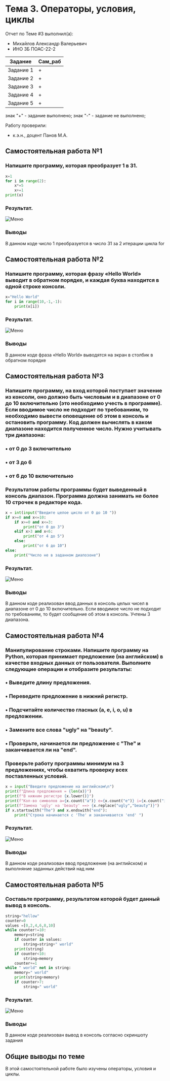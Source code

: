 # Тема 3. Операторы, условия, циклы
Отчет по Теме #3 выполнил(а):
- Михайлов Александр Валерьевич
- ИНО ЗБ ПОАС-22-2

| Задание | Сам_раб |
| ------ | ------ |
| Задание 1 | + |
| Задание 2 | + |
| Задание 3 | + |
| Задание 4 | + |
| Задание 5 | + |

знак "+" - задание выполнено; знак "-" - задание не выполнено;

Работу проверили:
- к.э.н., доцент Панов М.А.

## Самостоятельная работа №1
### Напишите программу, которая преобразует 1 в 31.
```python
x=1
for i in range(2):
    x*=5
    x+=1
print(x)
```
### Результат.
![Меню](https://github.com/Neriw/PrgInj/blob/%D0%A2%D0%B5%D0%BC%D0%B0_3/pic/Lab3_1.png)
### Выводы
В данном коде число 1 преобразуется в число 31 за 2 итерации цикла for
  
## Самостоятельная работа №2
### Напишите программу, которая фразу «Hello World» выводит в обратном порядке, и каждая буква находится в одной строке консоли.
```python
x="Hello World"
for i in range(10,-1,-1):
    print(x[i])
```
### Результат.
![Меню](https://github.com/Neriw/PrgInj/blob/%D0%A2%D0%B5%D0%BC%D0%B0_3/pic/Lab3_2.png)
### Выводы
В данном коде фраза «Hello World» выводятся на экран в столбик в обратном порядке
  
## Самостоятельная работа №3
### Напишите программу, на вход которой поступает значение из консоли, оно должно быть числовым и в диапазоне от 0 до 10 включительно (это необходимо учесть в программе). Если вводимое число не подходит по требованиям, то необходимо вывести оповещение об этом в консоль и остановить программу. Код должен вычислять в каком диапазоне находится полученное число. Нужно учитывать три диапазона:
### • от 0 до 3 включительно
### • от 3 до 6
### • от 6 до 10 включительно
### Результатом работы программы будет выведенный в консоль диапазон. Программа должна занимать не более 10 строчек в редакторе кода.
```python
x = int(input("Введите целое цисло от 0 до 10 "))
if x>=0 and x<=10:
    if x>=0 and x<=3:
        print("от 0 до 3")
    elif x>3 and x<6:
        print("от 4 до 5")
    else:
        print("от 6 до 10")
else:
    print("Число не в заданном диапозоне")
```
### Результат.
![Меню](https://github.com/Neriw/PrgInj/blob/%D0%A2%D0%B5%D0%BC%D0%B0_3/pic/Lab3_3.png)
### Выводы
В данном коде реализован ввод данных в консоль целых чисел в диапазоне от 0 до 10 включительно. Если вводимое число не подходит по требованиям, то будет сообщение об этом в консоль. Учтены 3 диапазона.
  
## Самостоятельная работа №4
### Манипулирование строками. Напишите программу на Python, которая принимает предложение (на английском) в качестве входных данных от пользователя. Выполните следующие операции и отобразите результаты:
### • Выведите длину предложения.
### • Переведите предложение в нижний регистр.
### • Подсчитайте количество гласных (a, e, i, o, u) в предложении.
### • Замените все слова "ugly" на "beauty".
### • Проверьте, начинается ли предложение с "The" и заканчивается ли на "end".
### Проверьте работу программы минимум на 3 предложениях, чтобы охватить проверку всех поставленных условий.
```python
x = input("Введите предложение на английском\n")
print(f"Длина предложения = {len(x)}")
print(f"В нижним регистре {x.lower()}")
print(f"Кол-во символов a={x.count("a")} e={x.count("e")} i={x.count("i")} o={x.count("o")} u={x.count("u")}")
print(f"Замена 'ugly' на 'beauty' ==> {x.replace("ugly","beauty")}")
if x.startswith("The") and x.endswith("end"):
    print("Строка начинается с 'The' и заканчивается 'end' ")
```
### Результат.
![Меню](https://github.com/Neriw/PrgInj/blob/%D0%A2%D0%B5%D0%BC%D0%B0_3/pic/Lab3_4.png)
### Выводы
В данном коде реализован ввод предложение (на английском) и выполняние заданных действий над ним
  
## Самостоятельная работа №5
### Составьте программу, результатом которой будет данный вывод в консоль.
```python
string="hellow"
counter=0
values =[0,2,4,6,8,10]
while counter!=10:
    memory=string
    if counter in values:
        string=string+" world"
    print(string)
    if counter<10:
        string=memory
    counter+=1
while " world" not in string:
    memory=" world"
    print(string+memory)
    if counter>7:
        string=" world"
```
### Результат.
![Меню](https://github.com/Neriw/PrgInj/blob/%D0%A2%D0%B5%D0%BC%D0%B0_3/pic/Lab3_5.png)
### Выводы
В данном коде реализован вывод в консоль согласно скриншоту задания
  
## Общие выводы по теме
В этой самостоятельной работе было изучены операторы, условия и циклы.
